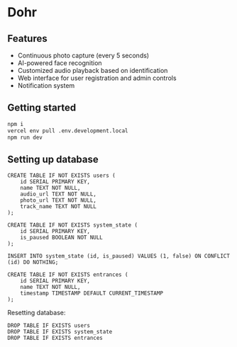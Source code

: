 # Dohr

## Features

- Continuous photo capture (every 5 seconds)
- AI-powered face recognition
- Customized audio playback based on identification
- Web interface for user registration and admin controls
- Notification system

## Getting started

```bash
npm i
vercel env pull .env.development.local
npm run dev
```

## Setting up database

```
CREATE TABLE IF NOT EXISTS users (
    id SERIAL PRIMARY KEY,
    name TEXT NOT NULL,
    audio_url TEXT NOT NULL,
    photo_url TEXT NOT NULL,
    track_name TEXT NOT NULL
);

CREATE TABLE IF NOT EXISTS system_state (
    id SERIAL PRIMARY KEY,
    is_paused BOOLEAN NOT NULL
);

INSERT INTO system_state (id, is_paused) VALUES (1, false) ON CONFLICT (id) DO NOTHING;

CREATE TABLE IF NOT EXISTS entrances (
    id SERIAL PRIMARY KEY,
    name TEXT NOT NULL,
    timestamp TIMESTAMP DEFAULT CURRENT_TIMESTAMP
);
```

Resetting database:

```
DROP TABLE IF EXISTS users
DROP TABLE IF EXISTS system_state
DROP TABLE IF EXISTS entrances
```


